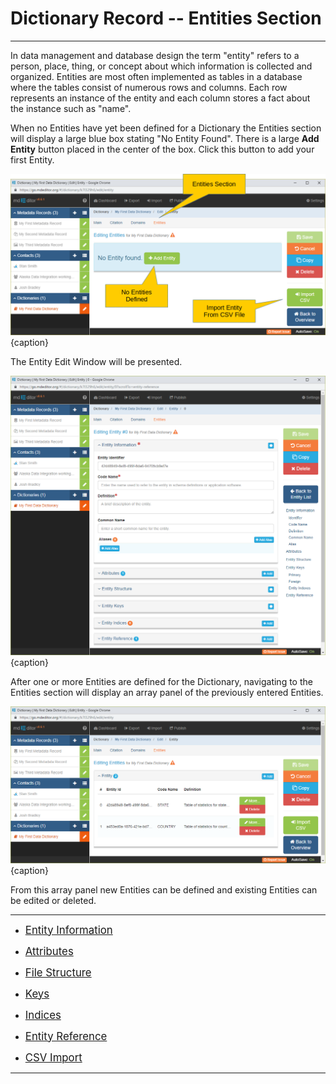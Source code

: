 # Dictionary Record -- Entities Section
---

In data management and database design the term "entity" refers to a person, place, thing, or concept about which information is collected and organized.  Entities are most often implemented as tables in a database where the tables consist of numerous rows and columns.  Each row represents an instance of the entity and each column stores a fact about the instance such as "name".

When no <span class="md-panel">Entities</span> have yet been defined for a <span class="md-panel">Dictionary</span> the <span class="md-section">Entities</span> section will display a large blue box stating "No Entity Found".  There is a large <strong class="btn btn-success btn-xs"> <i class="fa fa-plus"> </i> Add Entity</strong> button placed in the center of the box.  Click this button to add your first <span class="md-panel">Entity</span>.

![Entity Edit Window with no Entities Defined](/assets/reference/edit-objects/dictionary/entities/dictionary-entity1.png){caption}

The <span class="md-panel">Entity</span> <span class="md-window">Edit Window</span> will be presented.

![Entity Edit Window](/assets/reference/edit-objects/dictionary/entities/dictionary-entity2.png){caption}

After one or more <span class="md-panel">Entities</span> are defined for the <span class="md-panel">Dictionary</span>, navigating to the <span class="md-section">Entities</span> section will display an array panel of the previously entered <span class="md-panel">Entities</span>.

![Domain Array Panel](/assets/reference/edit-objects/dictionary/entities/dictionary-entity3.png){caption}

From this array panel new <span class="md-panel">Entities</span> can be defined and existing <span class="md-panel">Entities</span> can be edited or deleted.

---

 * [<span class="md-panel" style="font-size: larger">Entity Information</span>](entityInfo-panel.md)

 * [<span class="md-panel" style="font-size: larger"> Attributes</span>](attribute-panel.md)

 * [<span class="md-panel" style="font-size: larger">File Structure</span>](structure-panel.md)

 * [<span class="md-panel" style="font-size: larger"> Keys</span>](key-panel.md)

 * [<span class="md-panel" style="font-size: larger"> Indices</span>](index-panel.md)

 * [<span class="md-panel" style="font-size: larger">Entity Reference</span>](entityReference-panel.md)

 * [<span class="md-panel" style="font-size: larger">CSV Import</span>](csvImport-panel.md)

---
